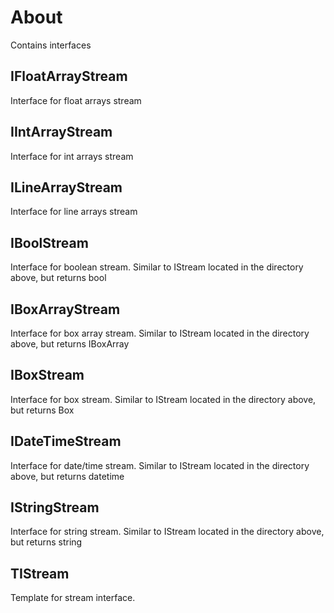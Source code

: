 # About

Contains interfaces

## IFloatArrayStream

Interface for float arrays stream

## IIntArrayStream

Interface for int arrays stream

## ILineArrayStream

Interface for line arrays stream

## IBoolStream

Interface for boolean stream. Similar to IStream located in the directory above, but returns bool

## IBoxArrayStream

Interface for box array stream. Similar to IStream located in the directory above, but returns IBoxArray

## IBoxStream

Interface for box stream. Similar to IStream located in the directory above, but returns Box

## IDateTimeStream

Interface for date/time stream. Similar to IStream located in the directory above, but returns datetime

## IStringStream

Interface for string stream. Similar to IStream located in the directory above, but returns string

## TIStream

Template for stream interface.
